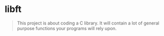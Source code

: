 # libft

> This project is about coding a C library.
> It will contain a lot of general purpose functions your programs will rely upon.

